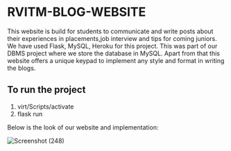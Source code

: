 # RVITM-BLOG-WEBSITE
This website is build for students to communicate and write posts about their experiences in placements,job interview and tips for coming juniors.
We have used Flask, MySQL, Heroku for this project. This was part of our DBMS project where we store the database in MySQL.
Apart from that this website offers a unique keypad to implement any style and format in writing the blogs.

## To run the project
1. virt/Scripts/activate
2. flask run

Below is the look of our website and implementation:

![Screenshot (248)](https://github.com/kareenagauri/RVITM-BLOG-WEBSITE/assets/75038092/f0c9b36b-680c-4929-bee9-a4314551b278)
